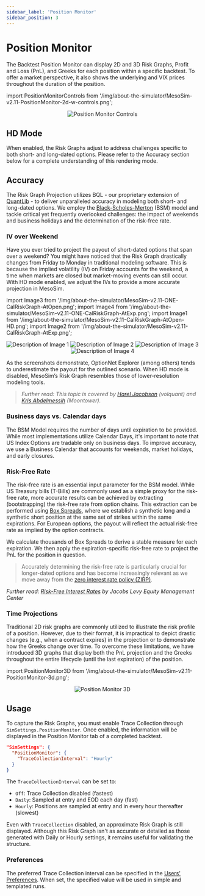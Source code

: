 ```yaml
---
sidebar_label: 'Position Monitor'
sidebar_position: 3
---
```


# Position Monitor

The Backtest Position Monitor can display 2D and 3D Risk Graphs, Profit and Loss (PnL), and Greeks for each position within a specific backtest. To offer a market perspective, it also shows the underlying and VIX prices throughout the duration of the position.

import PositionMonitorControls from '/img/about-the-simulator/MesoSim-v2.11-PositionMonitor-2d-w-controls.png';

<center>
    <img src={PositionMonitorControls} alt="Position Monitor Controls" style={{width: 800, boxShadow: '0 4px 8px rgba(0, 0, 0, 0.1)'}} />
</center>

## HD Mode

When enabled, the Risk Graphs adjust to address challenges specific to both short- and long-dated options. Please refer to the Accuracy section below for a complete understanding of this rendering mode.

## Accuracy

The Risk Graph Projection utilizes BQL - our proprietary extension of [QuantLib](https://github.com/lballabio/QuantLib) - to deliver unparalleled accuracy in modeling both short- and long-dated options. We employ the [Black-Scholes-Merton](https://en.wikipedia.org/wiki/Black%E2%80%93Scholes_model) (BSM) model and tackle critical yet frequently overlooked challenges: the impact of weekends and business holidays and the determination of the risk-free rate.

### IV over Weekend

Have you ever tried to project the payout of short-dated options that span over a weekend? You might have noticed that the Risk Graph drastically changes from Friday to Monday in traditional modeling software. This is because the implied volatility (IV) on Friday accounts for the weekend, a time when markets are closed but market-moving events can still occur. With HD mode enabled, we adjust the IVs to provide a more accurate projection in MesoSim.

import Image3 from '/img/about-the-simulator/MesoSim-v2.11-ONE-CalRiskGraph-AtOpen.png';
import Image4 from '/img/about-the-simulator/MesoSim-v2.11-ONE-CalRiskGraph-AtExp.png';
import Image1 from '/img/about-the-simulator/MesoSim-v2.11-CalRiskGraph-AtOpen-HD.png';
import Image2 from '/img/about-the-simulator/MesoSim-v2.11-CalRiskGraph-AtExp.png';

<center>
    <div style={{ display: 'grid', gridTemplateColumns: '1fr 1fr', gap: '20px', maxWidth: '800px', margin: '0 auto' }}>
        <img src={Image1} alt="Description of Image 1" style={{ width: '100%', boxShadow: '0 4px 8px rgba(0, 0, 0, 0.1)' }} />
        <img src={Image2} alt="Description of Image 2" style={{ width: '100%', boxShadow: '0 4px 8px rgba(0, 0, 0, 0.1)' }} />
        <img src={Image3} alt="Description of Image 3" style={{ width: '100%', boxShadow: '0 4px 8px rgba(0, 0, 0, 0.1)' }} />
        <img src={Image4} alt="Description of Image 4" style={{ width: '100%', boxShadow: '0 4px 8px rgba(0, 0, 0, 0.1)' }} />
    </div>
</center>

As the screenshots demonstrate, OptionNet Explorer (among others) tends to underestimate the payout for the outlined scenario. When HD mode is disabled, MesoSim’s Risk Graph resembles those of lower-resolution modeling tools.

> *Further read: This topic is covered by [Harel Jacobson](https://volquant.medium.com/think-like-a-market-maker-understanding-implied-volatility-b53c25739aa0) (volquant) and [Kris Abdelmessih](https://notion.moontowermeta.com/cleaning-implied-vols) (Moontower).*

### Business days vs. Calendar days

The BSM Model requires the number of days until expiration to be provided. While most implementations utilize Calendar Days, it's important to note that US Index Options are tradable only on business days. To improve accuracy, we use a Business Calendar that accounts for weekends, market holidays, and early closures.

### Risk-Free Rate

The risk-free rate is an essential input parameter for the BSM model. While US Treasury bills (T-Bills) are commonly used as a simple proxy for the risk-free rate, more accurate results can be achieved by extracting (bootstrapping) the risk-free rate from option chains. This extraction can be performed using [Box Spreads](https://en.wikipedia.org/wiki/Box_spread), where we establish a synthetic long and a synthetic short position at the same set of strikes within the same expirations. For European options, the payout will reflect the actual risk-free rate as implied by the option contracts.

We calculate thousands of Box Spreads to derive a stable measure for each expiration. We then apply the expiration-specific risk-free rate to project the PnL for the position in question.

> Accurately determining the risk-free rate is particularly crucial for longer-dated options and has become increasingly relevant as we move away from the [zero interest rate policy (ZIRP)](https://en.wikipedia.org/wiki/Zero_interest-rate_policy).

*Further read: [Risk-Free Interest Rates](https://papers.ssrn.com/sol3/papers.cfm?abstract_id=3242836) by Jacobs Levy Equity Management Center*

### Time Projections

Traditional 2D risk graphs are commonly utilized to illustrate the risk profile of a position. However, due to their format, it is impractical to depict drastic changes (e.g., when a contract expires) in the projection or to demonstrate how the Greeks change over time. To overcome these limitations, we have introduced 3D graphs that display both the PnL projection and the Greeks throughout the entire lifecycle (until the last expiration) of the position.

import PositionMonitor3D from '/img/about-the-simulator/MesoSim-v2.11-PositionMonitor-3d.png';

<center>
    <img src={PositionMonitor3D} alt="Position Monitor 3D" style={{width: 800, boxShadow: '0 4px 8px rgba(0, 0, 0, 0.1)'}} />
</center>

## Usage

To capture the Risk Graphs, you must enable Trace Collection through `SimSettings.PositionMonitor`. Once enabled, the information will be displayed in the Position Monitor tab of a completed backtest.

```json
"SimSettings": {
  "PositionMonitor": {
    "TraceCollectionInterval": "Hourly"
  }
}
```

The `TraceCollectionInterval` can be set to:

- `Off`: Trace Collection disabled (fastest)
- `Daily`: Sampled at entry and EOD each day (fast)
- `Hourly`: Positions are sampled at entry and in every hour thereafter (slowest)

Even with `TraceCollection` disabled, an approximate Risk Graph is still displayed. Although this Risk Graph isn't as accurate or detailed as those generated with Daily or Hourly settings, it remains useful for validating the structure.

### Preferences

The preferred Trace Collection interval can be specified in the [Users' Preferences](https://docs.mesosim.io/about-the-simulator/preferences).
When set, the specified value will be used in simple and templated runs.

